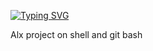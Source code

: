 [![Typing SVG](https://readme-typing-svg.herokuapp.com?font=Fira+Code&weight=600&size=25&pause=1000&color=00C7F7&width=435&lines=SHELL+(GIT+BASH))](https://git.io/typing-svg)

Alx project on shell and git bash
